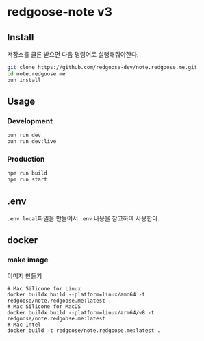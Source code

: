 # redgoose-note v3

## Install

저장소를 클론 받으면 다음 명령어로 실행해줘야한다.

```bash
git clone https://github.com/redgoose-dev/note.redgoose.me.git
cd note.redgoose.me
bun install
```


## Usage

### Development

```bash
bun run dev
bun run dev:live
```

### Production

```bash
npm run build
npm run start
```


## .env

`.env.local`파일을 만들어서 `.env` 내용을 참고하여 사용한다.


## docker

### make image

이미지 만들기

```shell
# Mac Silicone for Linux
docker buildx build --platform=linux/amd64 -t redgoose/note.redgoose.me:latest .
# Mac Silicone for MacOS
docker buildx build --platform=linux/arm64/v8 -t redgoose/note.redgoose.me:latest .
# Mac Intel
docker build -t redgoose/note.redgoose.me:latest .
```
